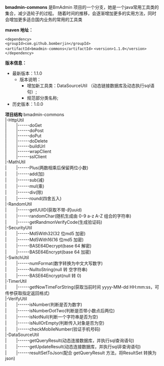 **bmadmin-commons** 是BmAdmin 项目的一个分支，她是一个java常用工具类的集合，减少造轮子的过程。
随着时间的推移，会逐渐增加更多的实用方法，同时会增加更多适合国内业务的常用的工具类

**maven 地址：**

`<dependency>`  
`<groupId>com.github.bomberjin</groupId>`   
`<artifactId>bmadmin-commons</artifactId>`
    `<version>1.1.0</version>`  
    `</dependency>`

**版本信息：**
- 最新版本：1.1.0 
    - 版本说明：
        - 增加新工具类：DataSourceUtil （动态链接数据库及动态执行sql语句）;
        - 规范部分类名称;
- 历史版本：1.0.0 

**项目结构**
bmadmin-commons  
|-HttpUtil  
|&nbsp;&nbsp;&nbsp;&nbsp;&nbsp;&nbsp;&nbsp;&nbsp;|------doGet  
|&nbsp;&nbsp;&nbsp;&nbsp;&nbsp;&nbsp;&nbsp;&nbsp;|------doPost  
|&nbsp;&nbsp;&nbsp;&nbsp;&nbsp;&nbsp;&nbsp;&nbsp;|------doPut  
|&nbsp;&nbsp;&nbsp;&nbsp;&nbsp;&nbsp;&nbsp;&nbsp;|------doDelete  
|&nbsp;&nbsp;&nbsp;&nbsp;&nbsp;&nbsp;&nbsp;&nbsp;|------buildUrl  
|&nbsp;&nbsp;&nbsp;&nbsp;&nbsp;&nbsp;&nbsp;&nbsp;|------wrapClient  
|&nbsp;&nbsp;&nbsp;&nbsp;&nbsp;&nbsp;&nbsp;&nbsp;|------sslClient  
|-MathUtil  
|&nbsp;&nbsp;&nbsp;&nbsp;&nbsp;&nbsp;&nbsp;&nbsp;|------Plus(两数相乘后保留两位小数)  
|&nbsp;&nbsp;&nbsp;&nbsp;&nbsp;&nbsp;&nbsp;&nbsp;|------add(加)  
|&nbsp;&nbsp;&nbsp;&nbsp;&nbsp;&nbsp;&nbsp;&nbsp;|------sub(减)  
|&nbsp;&nbsp;&nbsp;&nbsp;&nbsp;&nbsp;&nbsp;&nbsp;|------mul(乘)  
|&nbsp;&nbsp;&nbsp;&nbsp;&nbsp;&nbsp;&nbsp;&nbsp;|------div(除)  
|&nbsp;&nbsp;&nbsp;&nbsp;&nbsp;&nbsp;&nbsp;&nbsp;|------round(四舍五入)  
|-RandomUtil  
|&nbsp;&nbsp;&nbsp;&nbsp;&nbsp;&nbsp;&nbsp;&nbsp;|------getUUID(获取不带-的uuid)  
|&nbsp;&nbsp;&nbsp;&nbsp;&nbsp;&nbsp;&nbsp;&nbsp;|------randomChar(随机生成由 0-9 a-z A-Z 组合的字符串)  
|&nbsp;&nbsp;&nbsp;&nbsp;&nbsp;&nbsp;&nbsp;&nbsp;|------getRandmonVerifyCode(生成验证码)  
|-SecurityUtil  
|&nbsp;&nbsp;&nbsp;&nbsp;&nbsp;&nbsp;&nbsp;&nbsp;|------Md5With32(32 位md5 加密)  
|&nbsp;&nbsp;&nbsp;&nbsp;&nbsp;&nbsp;&nbsp;&nbsp;|------Md5With16(16 位md5 加密)  
|&nbsp;&nbsp;&nbsp;&nbsp;&nbsp;&nbsp;&nbsp;&nbsp;|------BASE64Decrypt(base 64 解密)    
|&nbsp;&nbsp;&nbsp;&nbsp;&nbsp;&nbsp;&nbsp;&nbsp;|------BASE64Encrypt(base 64 加密)      
|-SwitchUtil  
|&nbsp;&nbsp;&nbsp;&nbsp;&nbsp;&nbsp;&nbsp;&nbsp;|------numFormat(数字转换为中文大写数字)    
|&nbsp;&nbsp;&nbsp;&nbsp;&nbsp;&nbsp;&nbsp;&nbsp;|------NulltoString(null 转 空字符串)    
|&nbsp;&nbsp;&nbsp;&nbsp;&nbsp;&nbsp;&nbsp;&nbsp;|------BASE64Encrypt(null 转 0)    
|-TimerUtil  
|&nbsp;&nbsp;&nbsp;&nbsp;&nbsp;&nbsp;&nbsp;&nbsp;|------getNowTimeForString(获取当前时间 yyyy-MM-dd HH:mm:ss，可传参获取指定返回格式)     
|-VerifyUtil  
|&nbsp;&nbsp;&nbsp;&nbsp;&nbsp;&nbsp;&nbsp;&nbsp;|------isNumber(判断是否为数字)     
|&nbsp;&nbsp;&nbsp;&nbsp;&nbsp;&nbsp;&nbsp;&nbsp;|------isNumberDotTwo(判断是否带小数点后两位)     
|&nbsp;&nbsp;&nbsp;&nbsp;&nbsp;&nbsp;&nbsp;&nbsp;|------isNotNull(判断一个字符串是否为空)     
|&nbsp;&nbsp;&nbsp;&nbsp;&nbsp;&nbsp;&nbsp;&nbsp;|------isNullOrEmpty(判断传入对象是否为空)     
|&nbsp;&nbsp;&nbsp;&nbsp;&nbsp;&nbsp;&nbsp;&nbsp;|------checkMobileNumber(验证手机号码)     
|-DataSourceUtil  
|&nbsp;&nbsp;&nbsp;&nbsp;&nbsp;&nbsp;&nbsp;&nbsp;|------getQueryResult(动态连接数据库，并执行sql查询语句)   
|&nbsp;&nbsp;&nbsp;&nbsp;&nbsp;&nbsp;&nbsp;&nbsp;|------getUpdateResult(动态连接数据库，并执行sql非查询语句)   
|&nbsp;&nbsp;&nbsp;&nbsp;&nbsp;&nbsp;&nbsp;&nbsp;|------resultSetToJson(配合 getQueryResult 方法，将ResultSet 转换为json)   



